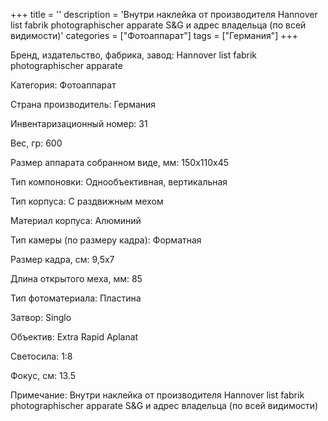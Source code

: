 +++
title = ''
description = 'Внутри наклейка от производителя Hannover list fabrik photographischer apparate S&G и адрес владельца (по всей видимости)'
categories = ["Фотоаппарат"]
tags = ["Германия"]
+++

Бренд, издательство, фабрика, завод: Hannover list fabrik photographischer apparate

Категория: Фотоаппарат

Страна производитель: Германия

Инвентаризационный номер: 31

Вес, гр: 600

Размер аппарата  собранном виде, мм: 150x110x45

Тип компоновки: Однообъективная, вертикальная

Тип корпуса: С раздвижным мехом

Материал корпуса: Алюминий

Тип камеры (по размеру кадра): Форматная

Размер кадра, см: 9,5x7

Длина открытого меха, мм: 85

Тип фотоматериала: Пластина

Затвор: Singlo

Объектив: Extra Rapid Aplanat

Светосила: 1:8

Фокус, см: 13.5

Примечание: Внутри наклейка от производителя Hannover list fabrik photographischer apparate S&G и адрес владельца (по всей видимости)

